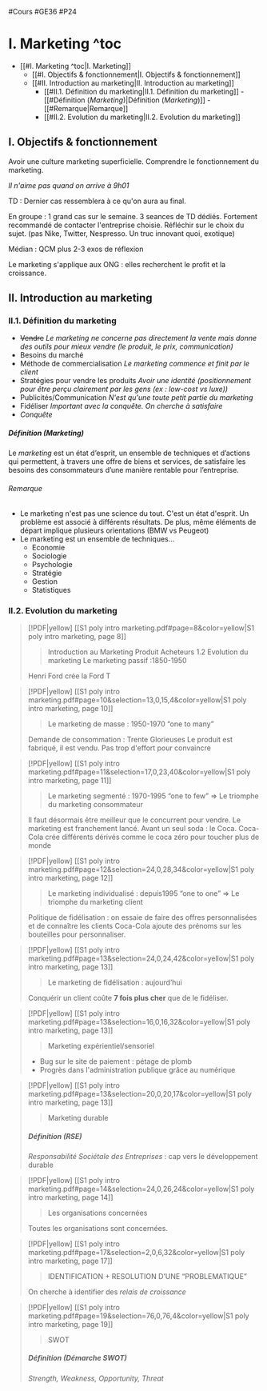 #Cours #GE36 #P24
# I. Marketing ^toc

- [[#I. Marketing ^toc|I. Marketing]]
	- [[#I. Objectifs & fonctionnement|I. Objectifs & fonctionnement]]
	- [[#II. Introduction au marketing|II. Introduction au marketing]]
		- [[#II.1. Définition du marketing|II.1. Définition du marketing]]
				- [[#Définition (*Marketing*)|Définition (*Marketing*)]]
					- [[#Remarque|Remarque]]
		- [[#II.2. Evolution du marketing|II.2. Evolution du marketing]]
## I. Objectifs & fonctionnement

Avoir une culture marketing superficielle. Comprendre le fonctionnement du marketing.

*Il n'aime pas quand on arrive à 9h01*

TD : Dernier cas ressemblera à ce qu'on aura au final.

En groupe : 1 grand cas sur le semaine. 3 seances de TD dédiés. Fortement recommandé de contacter l'entreprise choisie.
Réfléchir sur le choix du sujet. (pas Nike, Twitter, Nespresso. Un truc innovant quoi, exotique)

Médian : QCM plus 2-3 exos de réflexion

Le marketing s'applique aux ONG : elles recherchent le profit et la croissance.

## II. Introduction au marketing

### II.1. Définition du marketing
- ~~Vendre~~ *Le marketing ne concerne pas directement la vente mais donne des outils pour mieux vendre (le produit, le prix, communication)*
- Besoins du marché
- Méthode de commercialisation *Le marketing commence et finit par le client*
- Stratégies pour vendre les produits *Avoir une identité (positionnement pour être perçu clairement par les gens (ex : low-cost vs luxe))*
- Publicités/Communication *N'est qu'une toute petit partie du marketing*
- Fidéliser *Important avec la conquête. On cherche à satisfaire*
- *Conquête*

##### Définition (*Marketing*)
Le *marketing* est un état d’esprit, un ensemble de techniques et d’actions qui permettent, à travers une offre de biens et services, de satisfaire les besoins des consommateurs d’une manière rentable pour l’entreprise.

###### Remarque
- Le marketing n'est pas une science du tout. C'est un état d'esprit. Un problème est associé à différents résultats. De plus, même éléments de départ implique plusieurs orientations (BMW vs Peugeot)
- Le marketing est un ensemble de techniques…
	- Economie
	- Sociologie
	- Psychologie 
	- Stratégie
	- Gestion
	- Statistiques

### II.2. Evolution du marketing

> [!PDF|yellow] [[S1 poly intro marketing.pdf#page=8&color=yellow|S1 poly intro marketing, page 8]]
> >  Introduction au Marketing Produit Acheteurs 1.2 Evolution du marketing Le marketing passif :1850-1950
> 
> Henri Ford crée la Ford T

> [!PDF|yellow] [[S1 poly intro marketing.pdf#page=10&selection=13,0,15,4&color=yellow|S1 poly intro marketing, page 10]]
> > Le marketing de masse : 1950-1970
> > “one to many”
> 
> Demande de consommation : Trente Glorieuses
> Le produit est fabriqué, il est vendu. Pas trop d'effort pour convaincre

> [!PDF|yellow] [[S1 poly intro marketing.pdf#page=11&selection=17,0,23,40&color=yellow|S1 poly intro marketing, page 11]]
> > Le marketing segmenté : 1970-1995 “one to few” => Le triomphe du marketing consommateur
> 
> Il faut désormais être meilleur que le concurrent pour vendre. Le marketing est franchement lancé.
> Avant un seul soda : le Coca. Coca-Cola crée différents dérivés comme le coca zéro pour toucher plus de monde

> [!PDF|yellow] [[S1 poly intro marketing.pdf#page=12&selection=24,0,28,34&color=yellow|S1 poly intro marketing, page 12]]
> > Le marketing individualisé : depuis1995 “one to one” => Le triomphe du marketing client
> 
> Politique de fidélisation : on essaie de faire des offres personnalisées et de connaître les clients
> Coca-Cola ajoute des prénoms sur les bouteilles pour personnaliser.

> [!PDF|yellow] [[S1 poly intro marketing.pdf#page=13&selection=24,0,24,42&color=yellow|S1 poly intro marketing, page 13]]
> > Le marketing de fidélisation : aujourd’hui
> 
> Conquérir un client coûte **7 fois plus cher** que de le fidéliser.

> [!PDF|yellow] [[S1 poly intro marketing.pdf#page=13&selection=16,0,16,32&color=yellow|S1 poly intro marketing, page 13]]
> > Marketing expérientiel/sensoriel
> 
> - Bug sur le site de paiement : pétage de plomb
> - Progrès dans l'administration publique grâce au numérique
> 

> [!PDF|yellow] [[S1 poly intro marketing.pdf#page=13&selection=20,0,20,17&color=yellow|S1 poly intro marketing, page 13]]
> > Marketing durable
> 
> ##### Définition (*RSE*)
> *Responsabilité Sociétale des Entreprises* : cap vers le développement durable 

> [!PDF|yellow] [[S1 poly intro marketing.pdf#page=14&selection=24,0,26,24&color=yellow|S1 poly intro marketing, page 14]]
> > Les organisations concernées
> 
> Toutes les organisations sont concernées.

 > [!PDF|yellow] [[S1 poly intro marketing.pdf#page=17&selection=2,0,6,32&color=yellow|S1 poly intro marketing, page 17]]
> > IDENTIFICATION + RESOLUTION D’UNE “PROBLEMATIQUE”
> 
> On cherche à identifier des *relais de croissance*

> [!PDF|yellow] [[S1 poly intro marketing.pdf#page=19&selection=76,0,76,4&color=yellow|S1 poly intro marketing, page 19]]
> > SWOT
> 
> ##### Définition (*Démarche SWOT*)
> *Strength, Weakness, Opportunity, Threat*